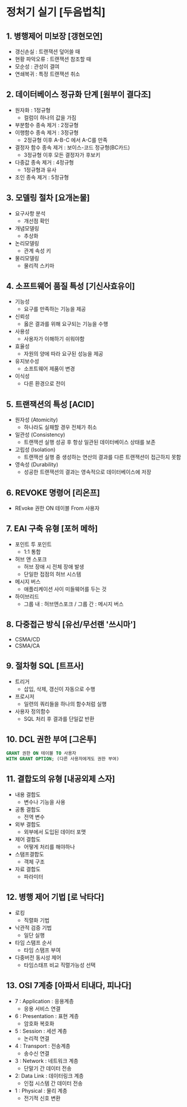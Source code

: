 # 정처기 실기 [두음법칙]

## 1. 병행제어 미보장 [갱현모연]

- 갱신손실 : 트랜잭션 덮어쓸 때
- 현황 파악오류 : 트랜잭션 참조할 때
- 모순성 : 관성이 결여
- 연쇄복귀 : 특정 트랜잭션 취소



## 2. 데이터베이스 정규화 단계 [원부이 결다조]

- 원자화 : 1정규형
  - 컬럼이 하나의 값을 가짐
- 부분함수 종속 제거 : 2정규형
- 이행함수 종속 제거 : 3정규형
  - 2정규형 이후 A-B-C 에서 A-C를 만족 
- 결정자 함수 종속 제거 : 보이스-코드 정규형(BC카드)
  - 3정규형 이후 모든 결정자가 후보키
- 다중값 종속 제거 : 4정규형
  - 1정규형과 유사
- 조인 종속 제거 : 5정규형



## 3. 모델링 절차 [요개논물]

- 요구사항 분석
  - 개선점 확인
- 개념모델링
  - 추상화
- 논리모델링
  - 관계 속성 키
- 물리모델링
  - 물리적 스키마



## 4. 소프트웨어 품질 특성 [기신사효유이]

- 기능성
  - 요구를 만족하는 기능을 제공
- 신뢰성
  - 옳은 결과를 위해 요구되는 기능을 수행
- 사용성
  - 사용자가 이해하기 쉬워야함
- 효율성
  - 자원의 양에 따라 요구된 성능을 제공
- 유지보수성
  - 소프트웨어 제품이 변경
- 이식성
  - 다른 환경으로 전이



## 5. 트랜잭션의 특성 [ACID]

- 원자성 (Atomicity)
  - 하나라도 실패할 경우 전체가 취소
- 일관성 (Consistency)
  - 트랜잭션 실행 성공 후 항상 일관된 데이터베이스 상태를 보존
- 고립성 (Isolation)
  - 트랜잭션 실행 중 생성하는 연산의 결과를 다른 트랜잭션이 접근하지 못함
- 영속성 (Durability)
  - 성공한 트랜잭션의 결과는 영속적으로 데이터베이스에 저장



## 6. REVOKE 명령어 [리온프]

- REvoke 권한 ON 테이블 From 사용자



## 7. EAI 구축 유형 [포허 메하]

- 포인트 투 포인트
  - 1:1 통합
- 허브 앤 스포크
  - 허브 장애 시 전체 장애 발생
  - 단일한 접점의 허브 시스템
- 메시지 버스
  - 애플리케이션 사이 미들웨어를 두는 것
- 하이브리드
  - 그룹 내 : 허브앤스포크 / 그룹 간 : 메시지 버스



## 8. 다중접근 방식 [유선/무선랜 '쓰시마']

- CSMA/CD
- CSMA/CA



## 9. 절차형 SQL [트프사]

- 트리거
  - 삽입, 삭제, 갱신이 자동으로 수행
- 프로시저
  - 일련의 쿼리들을 하나의 함수처럼 실행
- 사용자 정의함수
  - SQL 처리 후 결과를 단일값 반환



## 10. DCL 권한 부여 [그온투]

```sql
GRANT 권한 ON 테이블 TO 사용자
WITH GRANT OPTION; (다른 사용자에게도 권한 부여)
```



## 11. 결합도의 유형 [내공외제 스자]

- 내용 결합도
  - 변수나 기능을 사용
- 공통 결합도
  - 전역 변수
- 외부 결합도
  - 외부에서 도입된 데이터 포맷
- 제어 결합도
  - 어떻게 처리를 해야하나
- 스탬프결합도
  - 객체 구조
- 자료 결합도
  - 파라미터



## 12. 병행 제어 기법 [로 낙타다]

- 로킹
  - 직렬화 기법
- 낙관적 검증 기법
  - 일단 실행
- 타임 스탬프 순서
  - 타임 스탬프 부여
- 다중버전 동시성 제어
  - 타임스태프 비교 직렬가능성 선택



## 13. OSI 7계층 [아파서 티내다, 피나다]

- 7 : Application : 응용계층
  - 응용 서비스 연결
- 6 : Presentation : 표현 계층
  - 암호화 복호화
- 5 : Session : 세션 계층
  - 논리적 연결
- 4 : Transport : 전송계층
  - 송수신 연결
- 3 : Network : 네트워크 계층
  - 단말기 간 데이터 전송
- 2: Data Link : 데이터링크 계층
  - 인접 시스템 간 데이터 전송
- 1 : Physical : 물리 계층
  - 전기적 신호 변환